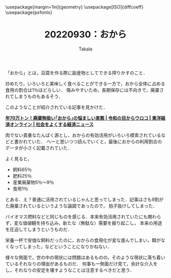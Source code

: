 ﻿---
title: 20220930：おから
yesterday: 20220929
tomorrow: 20221001
days: 8
author: Takala
header-includes:
  - \usepackage[margin=1in]{geometry}
  - \usepackage[ISO]{diffcoeff}
  - \usepackage{pxfonts}
---


「おから」とは，豆腐を作る際に副産物としてできる搾りかすのこと．

炒めたり，いろいろと美味しく食べることができる一方で，おから全体に占める食用の割合は1％ほどらしい．
傷みやすいため，長期保存には不向きで，廃棄されてしまうものもあるそう．

このようなことが紹介されている記事を見かけた．


**[年70万トン！廃棄物扱い｢おから｣の悩ましい実態 | 令和の目からウロコ | 東洋経済オンライン | 社会をよくする経済ニュース](https://toyokeizai.net/articles/-/618094)**


肉でない貴重なたんぱく源とし，おからの有効活用がいろいろ模索されているなどと書かれていた．
へーと思いつつ読んでいくと，最後におからの利用割合のデータが小さく記載されていた．

よく見ると，

* 飼料65％
* 肥料25％
* 産業廃棄物5％〜9％
* 食用1％

とある．え？普通に活用されているじゃんと思ってしまった．記事はさも9割がた廃棄されているというような論調であったので，
拍子抜けしてしまった．


バイオマス燃料などと同じものを感じる．本来有効活用されていたにも関わらず，変な価値観を持ち込み，新たな（無駄な）需要を掘り起こし，
本来の用途を圧迫してしまうというものだ．


栄養一杯で安価な飼料だったのに，おからの食用化が変な進んでしまい，餌がなくなってしまった，などということになりかねない．


様々な側面で，世の中の現状には問題はあるものの，そのような現状に落ち着いているそれなりの理由があるものだ．
何事も一側面だけ見て，余計な介入をし，それなりの安定を壊すようなことは注意するべきだと思う．



